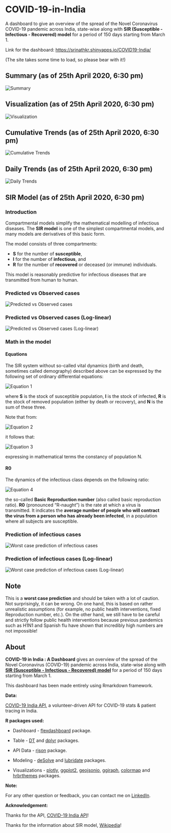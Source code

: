 # COVID-19-in-India

A dashboard to give an overview of the spread of the Novel Coronavirus COVID-19 pandemic across India, state-wise along with **SIR (Susceptible - Infectious - Recovered) model** for a period of 150 days starting from March 1. 

Link for the dashboard: https://srinathkr.shinyapps.io/COVID19-India/

(The site takes some time to load, so please bear with it!)

## Summary (as of 25th April 2020, 6:30 pm)

![Summary](/Screenshots/Summary.png)

## Visualization (as of 25th April 2020, 6:30 pm)

![Visualization](/Screenshots/Visualization.png)

## Cumulative Trends (as of 25th April 2020, 6:30 pm)

![Cumulative Trends](/Screenshots/CumulativeTrends.png)

## Daily Trends (as of 25th April 2020, 6:30 pm)

![Daily Trends](/Screenshots/DailyTrends.png)

## SIR Model (as of 25th April 2020, 6:30 pm)

### Introduction

Compartmental models simplify the mathematical modelling of infectious diseases. The **SIR model** is one of the simplest compartmental models, and many models are derivatives of this basic form. 

The model consists of three compartments: 

- **S** for the number of **susceptible**, 
- **I** for the number of **infectious**, and 
- **R** for the number of **recovered** or deceased (or immune) individuals. 

This model is reasonably predictive for infectious diseases that are transmitted from human to human. 

### Predicted vs Observed cases

![Predicted vs Observed cases](/Screenshots/SIRModel1.png)

### Predicted vs Observed cases (Log-linear)

![Predicted vs Observed cases (Log-linear)](/Screenshots/SIRModel2.png)

### Math in the model

#### Equations

The SIR system without so-called vital dynamics (birth and death, sometimes called demography) described above can be expressed by the following set of ordinary differential equations: 

![Equation 1](https://wikimedia.org/api/rest_v1/media/math/render/svg/29728a7d4bebe8197dca7d873d81b9dce954522e)

where **S** is the stock of susceptible population, **I** is the stock of infected, **R** is the stock of removed population (either by death or recovery), and **N** is the sum of these three.

Note that from:

![Equation 2](https://wikimedia.org/api/rest_v1/media/math/render/svg/8edc1234df2c16e511f3c417cfd1720c1086de05)

it follows that:

![Equation 3](https://wikimedia.org/api/rest_v1/media/math/render/svg/4ef2c489d7916e880a3bccc6f85ccae3fb2f79a3)

expressing in mathematical terms the constancy of population N.

#### R0

The dynamics of the infectious class depends on the following ratio:

![Equation 4](https://wikimedia.org/api/rest_v1/media/math/render/svg/4aae42f8253a395c52a798a9ad5a7e4adb6fceea)

the so-called **Basic Reproduction number** (also called basic reproduction ratio). **R0** (pronounced “R-naught”) is the rate at which a virus is transmitted. It indicates the **average number of people who will contract the virus from a person who has already been infected**, in a population where all subjects are susceptible. 

### Prediction of infectious cases

![Worst case prediction of infectious cases](/Screenshots/SIRModel3.png)

### Prediction of infectious cases (Log-linear)

![Worst case prediction of infectious cases (Log-linear)](/Screenshots/SIRModel4.png)

## Note

This is a **worst case prediction** and should be taken with a lot of caution. Not surprisingly, it can be wrong. On one hand, this is based on rather unrealistic assumptions (for example, no public health interventions, fixed Reproduction number, etc.). On the other hand, we still have to be careful and strictly follow public health interventions because previous pandemics such as H1N1 and Spanish flu have shown that incredibly high numbers are not impossible! 

## About

**COVID-19 in India : A Dashboard** gives an overview of the spread of the Novel Coronavirus (COVID-19) pandemic across India, state-wise along with **[SIR (Susceptible - Infectious - Recovered) model](https://en.wikipedia.org/wiki/Compartmental_models_in_epidemiology#The_SIR_model)** for a period of 150 days starting from March 1. 

This dashboard has been made entirely using Rmarkdown framework.

**Data:**

[COVID-19 India API](https://api.covid19india.org/), a volunteer-driven API for COVID-19 stats & patient tracing in India.

**R packages used:**

* Dashboard - [flexdashboard](https://rmarkdown.rstudio.com/flexdashboard/) package.

* Table - [DT](https://rstudio.github.io/DT/) and [dplyr](https://dplyr.tidyverse.org/) packages.

* API Data - [rjson](https://www.rdocumentation.org/packages/rjson/versions/0.2.20) package.

* Modeling - [deSolve](http://desolve.r-forge.r-project.org/) and [lubridate](https://lubridate.tidyverse.org/) packages. 

* Visualizations - [plotly](https://plot.ly/r/), [ggplot2](https://ggplot2.tidyverse.org/), [geojsonio](https://ropensci.org/tutorials/geojsonio_tutorial/), [ggiraph](https://davidgohel.github.io/ggiraph/), [colormap](https://bhaskarvk.github.io/colormap/) and [hrbrthemes](https://hrbrmstr.github.io/hrbrthemes/) packages. 

**Note:**

For any other question or feedback, you can contact me on [LinkedIn](https://www.linkedin.com/in/srinath-kr-026147173/).

**Acknowledgement:**

Thanks for the API, [COVID-19 India API](https://api.covid19india.org/)!

Thanks for the information about SIR model, [Wikipedia](https://en.wikipedia.org/wiki/Compartmental_models_in_epidemiology#The_SIR_model)!
